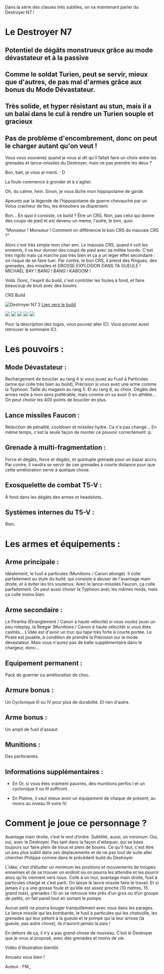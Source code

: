 Dans la série des classes très subtiles, on va maintenant parler du Destroyer N7 !

# Le Destroyer N7

## Potentiel de dégâts monstrueux grâce au mode dévastateur et à la passive
## Comme le soldat Turien, peut se servir, mieux que d'autres, de pas mal d'armes grâce aux bonus du Mode Dévastateur.
## Très solide, et hyper résistant au stun, mais il a un balai dans le cul à rendre un Turien souple et gracieux
## Pas de problème d'encombrement, donc on peut le charger autant qu'on veut !



Vous vous souvenez quand je vous ai dit qu'il fallait faire un choix entre les grenades et lance-missiles du Destroyer, mais ne pas prendre les deux ?

Bon, bah, je vous ai menti. : D

La foule commence à gronder et à s'agiter.

Oh, du calme, hein. Sinon, je vous lâche mon hippopotame de garde.

Apeurés par la légende de l'hippopotame de guerre chevauché par un Volus cracheur de feu, les émeutiers se dispersent.

Bon... En quoi il consiste, ce build ? Être un CRS. Non, pas celui qui donne des coups de pied et est devenu un meme, l'autre, le bon, quoi.

"Monsieur ! Monsieur ! Comment on différencie le bon CRS du mauvais CRS ?"

Alors c'est très simple mon cher ami. Le mauvais CRS, quand il voit les ennemis, il va leur donner des coups de pied avec sa mêlée lourde. C'est très rigolo mais ça marche pas très bien et ça a un léger effet secondaire : on risque de se faire tuer.
Par contre, le bon CRS, il prend des flingues, des grenades, des missiles et GROSSE EXPLOSION DANS TA GUEULE ! MICHAËL BAY ! BANG ! BANG ! KABOOM !

Voilà. Donc, l'esprit du build, c'est contrôler les foules à fond, et faire beaucoup de bruit avec des boums.

CRS Build


![Destroyer N7 2](http://i.imgur.com/r8It8Qe.png)
[Lien vers le build](http://kalence.drupalgardens.com/me3-builder#28!1H01545!3903565!24Z51314!98AA.O)

<img src="https://raw.githubusercontent.com/tst2005/me3/master/static/img/logo1-or-et-platine.png" />
<img src="https://raw.githubusercontent.com/tst2005/me3/master/static/img/logo2-4etoiles.png" />
<img src="https://raw.githubusercontent.com/tst2005/me3/master/static/img/logo3-jaune.png" />
<img src="https://raw.githubusercontent.com/tst2005/me3/master/static/img/logo4-3etoiles.png" />
<img src="https://raw.githubusercontent.com/tst2005/me3/master/static/img/logo5-3etoiles.png" />

Pour la description des logos, vous pouvez aller ICI. Vous pouvez aussi retrouver le sommaire ICI.


# Les pouvoirs :

## Mode Dévastateur :

Rechargement de bouclier au rang 4 si vous jouez au Fusil à Particules (arme qui colle très bien au build), Précision si vous avez une arme comme la Typhoon. Taille du magasin au rang 5. Et au rang 6, au choix. Dégâts des armes reste à mon sens préférable, mais comme on va avoir 0 en athlète... On peut choisir les 400 points de bouclier en plus.

## Lance missiles Faucon :

Réduction de pénalité, cooldown et missiles hydre. Ca n'a pas changé... En même temps, c'est la seule façon de monter ce pouvoir correctement :p.

## Grenade à multi-fragmentation :

Force et dégâts, force et dégâts, et quintuple grenade pour un bazar accru. Par contre, il vaudra se servir de ces grenades à courte distance pour que cette amélioration serve à quelque chose.

## Exosquelette de combat T5-V :

À fond dans les dégâts des armes et headshots.

## Systèmes internes du T5-V :

Rien.

# Les armes et équipements :


## Arme principale :

Idéalement, le fusil à particules (Munitions / Canon allongé). Il colle parfaitement au style du build, qui consiste à abuser de l'avantage main droite, et à éviter les tirs soutenus. Avec le lance-missiles Faucon, ça colle parfaitement. On peut aussi choisir la Typhoon avec les mêmes mods, mais ça colle moins bien.

## Arme secondaire :

Le Piranha (Étranglement / Canon à haute vélocité) si vous voulez jouer un peu roleplay, la Reegar (Munitions / Canon à haute vélocité) si vous êtes castrés... L'idée est d'avoir un truc qui tape très forte à courte portée. Le Pirate est jouable, à condition de prendre la Précision sur le mode dévastateur. Mais vous n'aurez pas de balle supplémentaire dans le chargeur, donc...

## Equipement permanent :

Pack de guerrier ou amélioration de choc.

## Armure bonus :

Un Cyclonique III ou IV pour plus de durabilité. Et rien d'autre.

## Arme bonus :

Un ampli de fusil d'assaut.

## Munitions :

Des perforantes.

## Informations supplémentaires :


 * En Or, si vous êtes vraiment pauvres, des munitions perfos I et un cyclonique II ou III suffiront.

 * En Platine, il vaut mieux avoir un équipement de chaque de présent, au moins au niveau III voire IV.


# Comment je joue ce personnage ?


Avantage main droite, c’est le mot d’ordre. Subtilité, aussi, un minimum. Oui, oui, avec le Destroyer. Pas tant dans la façon d'attaquer, qui se base toujours sur faire plein de trous et plein de boums. Ce qu'il faut, c'est être un peu plus subtil dans ses déplacements et de ne pas tout de suite aller chercher Philippe comme dans le précédent build du Destroyer.

L’idée, c’est d’étudier un minimum les positions et mouvements de troupes ennemies et de se trouver un endroit où on pourra les attendre et les pourrir alors qu’ils viennent vers nous. Collé à un mur, avantage main droite, fusil à particules chargé et c’est parti. On laisse le lance missile faire le travail. Et si jamais il y a une grosse foule et qu’elle est assez proche (10 mètres, 15 grand max), grenades ! Si on se retrouve très près d’un gros ou d’un groupe de petits, on fait pareil tout en sortant le pompe.

Aucun petit ne pourra bouger tranquillement avec vous dans les parages. Le lance missile qui les bombarde, le fusil à particules qui les chatouille, les grenades qui leur pètent à la gueule et le pompe qui la leur arrose (la gueule, pas autre chose), ils n’auront jamais la paix !

En dehors de ça, il n’y a pas grand-chose de nouveau. C’est le Destroyer que je vous ai proposé, avec des grenades et moins de vie.

Vidéo d'illustration bientôt.

Amusez vous bien !

Auteur : FM_
